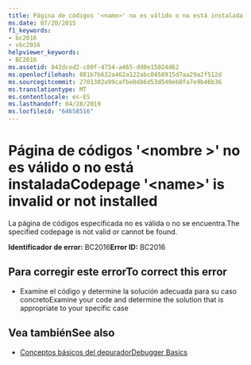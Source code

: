 ```yaml
---
title: Página de códigos '<name>' no es válido o no está instalada
ms.date: 07/20/2015
f1_keywords:
- bc2016
- vbc2016
helpviewer_keywords:
- BC2016
ms.assetid: 842dced2-c80f-4754-a465-dd0e15024d62
ms.openlocfilehash: 881b7b632a462a122abc0458915d7aa29a2f512d
ms.sourcegitcommit: 2701302a99cafbe0d86d53d540eb0fa7e9b46b36
ms.translationtype: MT
ms.contentlocale: es-ES
ms.lasthandoff: 04/28/2019
ms.locfileid: "64658516"
---
```

# <a name="codepage-name-is-invalid-or-not-installed"></a><span data-ttu-id="41c94-102">Página de códigos '\<nombre >' no es válido o no está instalada</span><span class="sxs-lookup"><span data-stu-id="41c94-102">Codepage '\<name>' is invalid or not installed</span></span>
<span data-ttu-id="41c94-103">La página de códigos especificada no es válida o no se encuentra.</span><span class="sxs-lookup"><span data-stu-id="41c94-103">The specified codepage is not valid or cannot be found.</span></span>  
  
 <span data-ttu-id="41c94-104">**Identificador de error:** BC2016</span><span class="sxs-lookup"><span data-stu-id="41c94-104">**Error ID:** BC2016</span></span>  
  
## <a name="to-correct-this-error"></a><span data-ttu-id="41c94-105">Para corregir este error</span><span class="sxs-lookup"><span data-stu-id="41c94-105">To correct this error</span></span>  
  
- <span data-ttu-id="41c94-106">Examine el código y determine la solución adecuada para su caso concreto</span><span class="sxs-lookup"><span data-stu-id="41c94-106">Examine your code and determine the solution that is appropriate to your specific case</span></span>  
  
## <a name="see-also"></a><span data-ttu-id="41c94-107">Vea también</span><span class="sxs-lookup"><span data-stu-id="41c94-107">See also</span></span>

- [<span data-ttu-id="41c94-108">Conceptos básicos del depurador</span><span class="sxs-lookup"><span data-stu-id="41c94-108">Debugger Basics</span></span>](/visualstudio/debugger/debugger-basics)
